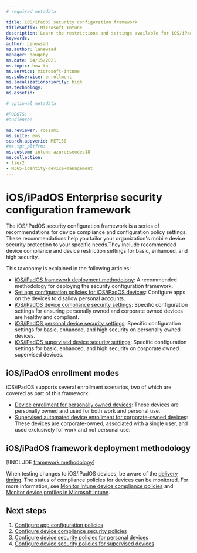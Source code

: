 ```yaml
---
# required metadata

title: iOS/iPadOS security configuration framework
titleSuffix: Microsoft Intune
description: Learn the restrictions and settings available for iOS/iPadOS device  security.
keywords:
author: Lenewsad
ms.author: lanewsad
manager: dougeby
ms.date: 04/15/2021
ms.topic: how-to
ms.service: microsoft-intune
ms.subservice: enrollment
ms.localizationpriority: high
ms.technology:
ms.assetid: 

# optional metadata

#ROBOTS:
#audience:

ms.reviewer: rosssmi
ms.suite: ems
search.appverid: MET150
#ms.tgt_pltfrm:
ms.custom: intune-azure;seodec18
ms.collection:
- tier2
- M365-identity-device-management
---
```


# iOS/iPadOS Enterprise security configuration framework

The iOS/iPadOS security configuration framework is a series of recommendations for device compliance and configuration policy settings. These recommendations help you tailor your organization's mobile device security protection to your specific needs.They include recommended device compliance and device restriction settings for basic, enhanced, and high security. 

This taxonomy is explained in the following articles:

- [iOS/iPadOS framework deployment methodology](/mem/intune/enrollment/ios-ipados-configuration-framework): A recommended methodology for deploying the security configuration framework.
-  [Set app configuration policies for iOS/iPadOS devices](ios-ipados-app-configuration-policies.md): Configure apps on the devices to disallow personal accounts.
- [iOS/iPadOS device compliance security settings](ios-ipados-device-compliance-security-configurations.md): Specific configuration settings for ensuring personally owned and corporate owned devices are healthy and compliant.
- [iOS/iPadOS personal device security settings](ios-ipados-personal-device-security-configurations.md): Specific configuration settings for basic, enhanced, and high security on personally owned devices.
- [iOS/iPadOS supervised device security settings](ios-ipados-supervised-device-security-configurations.md): Specific configuration settings for basic, enhanced, and high security on corporate owned supervised devices.

## iOS/iPadOS enrollment modes

iOS/iPadOS supports several enrollment scenarios, two of which are covered as part of this framework:

- [Device enrollment for personally owned devices](/mem/intune/fundamentals/deployment-guide-enrollment-ios-ipados): These devices are personally owned and used for both work and personal use.
- [Supervised automated device enrollment for corporate-owned devices](device-enrollment-program-enroll-ios.md): These devices are corporate-owned, associated with a single user, and used exclusively for work and not personal use.  

## iOS/iPadOS framework deployment methodology

[!INCLUDE [framework methodology](../includes/framework-deployment-methodology.md)]

When testing changes to iOS/iPadOS devices, be aware of the [delivery timing](../configuration/device-profile-troubleshoot.md#policy-refresh-intervals). The status of compliance policies for devices can be monitored. For more information, see [Monitor Intune device compliance policies](../protect/compliance-policy-monitor.md) and [Monitor device profiles in Microsoft Intune](../configuration/device-profile-monitor.md). 

## Next steps  

1. [Configure app configuration policies](ios-ipados-app-configuration-policies.md)
2. [Configure device compliance security policies](ios-ipados-device-compliance-security-configurations.md)
3. [Configure device security policies for personal devices](ios-ipados-personal-device-security-configurations.md)  
4. [Configure device security policies for supervised devices](ios-ipados-supervised-device-security-configurations.md) 

